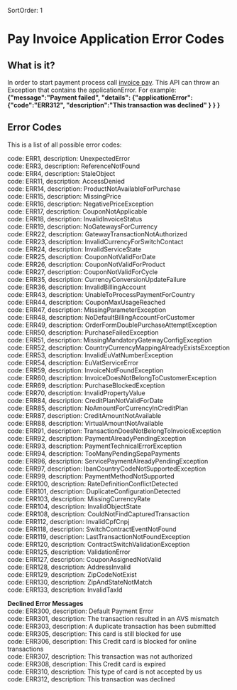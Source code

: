 SortOrder: 1
# Pay Invoice Application Error Codes

## What is it?
In order to start payment process call [invoice pay](/billing/reference/invoices/.com.wixpress.billing.api.v1.-invoice-service.-pay-invoice).
This API can throw an Exception that contains the applicationError.
For example:
**{"message":"Payment failed", 
   "details":
     {"applicationError":
        {"code":"ERR312",
        "description":"This transaction was declined"
        }
     }
  }**


## Error Codes
This is a list of all possible error codes:

code: ERR1,   description: UnexpectedError<br/> 
code: ERR3,   description: ReferenceNotFound<br/> 
code: ERR4,   description: StaleObject<br/> 
code: ERR11,  description: AccessDenied<br/>
code: ERR14,  description: ProductNotAvailableForPurchase<br/> 
code: ERR15,  description: MissingPrice<br/> 
code: ERR16,  description: NegativePriceException<br/> 
code: ERR17,  description: CouponNotApplicable<br/> 
code: ERR18,  description: InvalidInvoiceStatus<br/> 
code: ERR19,  description: NoGatewaysForCurrency<br/> 
code: ERR22,  description: GatewayTransactionNotAuthorized<br/> 
code: ERR23,  description: InvalidCurrencyForSwitchContact<br/> 
code: ERR24,  description: InvalidServiceState<br/> 
code: ERR25,  description: CouponNotValidForDate<br/> 
code: ERR26,  description: CouponNotValidForProduct<br/> 
code: ERR27,  description: CouponNotValidForCycle<br/> 
code: ERR35,  description: CurrencyConversionUpdateFailure<br/> 
code: ERR36,  description: InvalidBillingAccount<br/> 
code: ERR43,  description: UnableToProcessPaymentForCountry<br/>
code: ERR44,  description: CouponMaxUsageReached<br/>
code: ERR47,  description: MissingParameterException<br/>
code: ERR48,  description: NoDefaultBillingAccountForCustomer<br/>
code: ERR49,  description: OrderFormDoublePurchaseAttemptException<br/>
code: ERR50,  description: PurchaseFailedException<br/>
code: ERR51,  description: MissingMandatoryGatewayConfigException<br/>
code: ERR52,  description: CountryCurrencyMappingAlreadyExistsException<br/>
code: ERR53,  description: InvalidEuVatNumberException<br/>
code: ERR54,  description: EuVatServiceError<br/>
code: ERR59,  description: InvoiceNotFoundException<br/>
code: ERR60,  description: InvoiceDoesNotBelongToCustomerException<br/>
code: ERR69,  description: PurchaseBlockedException<br/>
code: ERR70,  description: InvalidPropertyValue<br/>
code: ERR84,  description: CreditPlanNotValidForDate<br/>
code: ERR85,  description: NoAmountForCurrencyInCreditPlan<br/>
code: ERR87,  description: CreditAmountNotAvailable<br/>
code: ERR88,  description: VirtualAmountNotAvailable<br/>
code: ERR91,  description: TransactionDoesNotBelongToInvoiceException<br/>
code: ERR92,  description: PaymentAlreadyPendingException<br/>
code: ERR93,  description: PaymentTechnicalErrorException<br/>
code: ERR94,  description: TooManyPendingSepaPayments<br/>
code: ERR96,  description: ServicePaymentAlreadyPendingException<br/>
code: ERR97,  description: IbanCountryCodeNotSupportedException<br/>
code: ERR99,  description: PaymentMethodNotSupported<br/>
code: ERR100, description: RateDefinitionConflictDetected<br/>
code: ERR101, description: DuplicateConfigurationDetected<br/>
code: ERR103, description: MissingCurrencyRate<br/>
code: ERR104, description: InvalidObjectState<br/>
code: ERR108, description: CouldNotFindCapturedTransaction<br/>
code: ERR112, description: InvalidCpfCnpj<br/>
code: ERR118, description: SwitchContractEventNotFound<br/>
code: ERR119, description: LastTransactionNotFoundException<br/>
code: ERR120, description: ContractSwitchValidationException<br/>
code: ERR125, description: ValidationError<br/>
code: ERR127, description: CouponAssignedNotValid<br/> 
code: ERR128, description: AddressInvalid<br/> 
code: ERR129, description: ZipCodeNotExist<br/> 
code: ERR130, description: ZipAndStateNotMatch<br/> 
code: ERR133, description: InvalidTaxId<br/>

**Declined Error Messages**<br/>
code: ERR300, description: Default Payment Error<br/>
code: ERR301, description: The transaction resulted in an AVS mismatch<br/>
code: ERR303, description: A duplicate transaction has been submitted<br/>
code: ERR305, description: This card is still blocked for use<br/>
code: ERR306, description: This Credit card is blocked for online transactions<br/>
code: ERR307, description: This transaction was not authorized<br/>
code: ERR308, description: This Credit card is expired<br/>
code: ERR310, description: This type of card is not accepted by us<br/>
code: ERR312, description: This transaction was declined<br/>